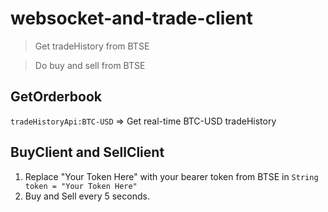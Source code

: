 # websocket-and-trade-client
> Get tradeHistory from BTSE

> Do buy and sell from BTSE


## GetOrderbook
`tradeHistoryApi:BTC-USD` => Get real-time BTC-USD tradeHistory

## BuyClient and SellClient
1. Replace "Your Token Here" with your bearer token from BTSE in `String token = "Your Token Here"`
2. Buy and Sell every 5 seconds.
